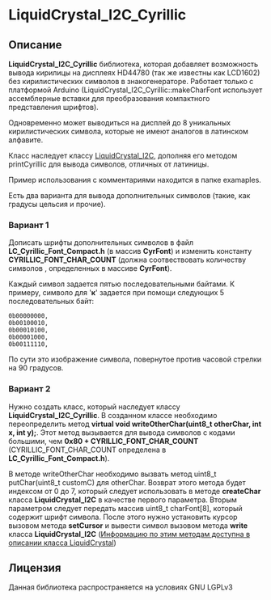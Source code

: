 # LiquidCrystal_I2C_Cyrillic

## Описание

**LiquidCrystal_I2C_Cyrillic** библиотека, которая добавляет возможность
вывода кирилицы на дисплеях HD44780 (так же известны как LCD1602) без кирилистических
символов в знакогенераторе. Работает только с платформой
Arduino (LiquidCrystal_I2C_Cyrillic::makeCharFont использует ассемблерные вставки для
преобразования компактного представления шрифтов).

Одновременно может выводиться на дисплей до 8 уникальных кирилистических символа, которые
не имеют аналогов в латинском алфавите.

Класс наследует классу [LiquidCrystal_I2C](https://github.com/marcoschwartz/LiquidCrystal_I2C), дополняя его методом printCyrillic для
вывода символов, отличных от латиницы.

Пример использования с комментариями находится в папке examaples.

Есть два варианта для вывода дополнительных символов (такие, как градусы цельсия и прочие).

### Вариант 1
Дописать шрифты дополнительных символов в файл **LC_Cyrillic_Font_Compact.h** (в массив **CyrFont**) и изменить
константу **CYRILLIC_FONT_CHAR_COUNT** (должна соотвествовать количеству символов ,
определенных в массиве **CyrFont**).

Каждый символ задается пятью последовательными байтами. К примеру, символо для '**к**'
задается при помощи следующих 5 последовательных байт:
```
0b00000000,
0b00100010,
0b00010100,
0b00001000,
0b00111110,
```

По сути это изображение символа, повернутое против часовой стрелки на 90 градусов.

### Вариант 2
Нужно создать класс, который наследует классу **LiquidCrystal_I2C_Cyrillic**.
В созданном классе необходимо переопределить метод 
**virtual void writeOtherChar(uint8_t otherChar, int x, int y);**. Этот метод вызывается
для вывода символов с кодами большими, чем **0x80 + CYRILLIC_FONT_CHAR_COUNT** (CYRILLIC_FONT_CHAR_COUNT
определена в **LC_Cyrillic_Font_Compact.h**).

В методе writeOtherChar необходимо вызвать метод uint8_t putChar(uint8_t customC) для otherChar.
Возврат этого метода будет индексом от 0 до 7, который следует использовать
в методе **createChar** класса **LiquidCrystal_I2C** в качестве первого параметра.
Вторым параметром следует передать массив uint8_t charFont[8], который содержит шрифт
символа. После этого нужно установить курсор вызовом метода **setCursor** и вывести символ
вызовом метода **write** класса **LiquidCrystal_I2C** 
([Информацию по этим методам доступна в описании класса
LiquidCrystal](https://www.arduino.cc/en/Reference/LiquidCrystal))

## Лицензия

Данная библиотека распространяется на условиях GNU LGPLv3
